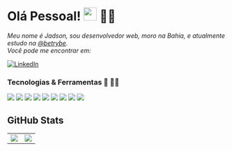 # Olá Pessoal! <img width="30px" height="30px" src="https://raw.githubusercontent.com/MartinHeinz/MartinHeinz/master/wave.gif"/> 👨‍💻

_Meu nome é Jadson, sou desenvolvedor web, moro na Bahia, e atualmente estudo na [@betrybe](https://www.betrybe.com/). <br>
Você pode me encontrar em:_

<a href="https://www.linkedin.com/in/jadson-s-cerqueira-dev-619547189/"><img alt="LinkedIn" src="https://img.shields.io/badge/LinkedIn-0077B5?style=for-the-badge&logo=linkedin&logoColor=white" /></a>


### Tecnologias & Ferramentas 👋 👨‍💻 ###

![](https://img.shields.io/badge/JavaScript-323330?style=for-the-badge&logo=javascript&logoColor=F7DF1E)
![](https://img.shields.io/badge/HTML5-E34F26?style=for-the-badge&logo=html5&logoColor=white)
![](https://img.shields.io/badge/CSS-239120?&style=for-the-badge&logo=css3&logoColor=white)
![](https://img.shields.io/badge/Python-14354C?style=for-the-badge&logo=python&logoColor=white)
![](https://img.shields.io/badge/React-20232A?style=for-the-badge&logo=react&logoColor=61DAFB)
![](https://img.shields.io/badge/Redux-593D88?style=for-the-badge&logo=redux&logoColor=white)
![](	https://img.shields.io/badge/Node.js-43853D?style=for-the-badge&logo=node.js&logoColor=white)
![](https://img.shields.io/badge/MySQL-00000F?style=for-the-badge&logo=mysql&logoColor=white)
![](https://img.shields.io/badge/Git-E34F26?style=for-the-badge&logo=git&logoColor=white)

## GitHub Stats

<table>
<tr><td>

  <a href="https://github.com/anuraghazra/github-readme-stats" rel="noopener noreferrer" target="_blank">
    <img align="center" src="https://github-readme-stats.vercel.app/api?username=jadsoncerqueira&show_icons=true&theme=blue-green" />
  </a>

</td><td>

  <a href="https://github.com/anuraghazra/github-readme-stats" rel="noopener noreferrer" target="_blank" target="_blank">
    <img align="center" src="https://github-readme-stats.vercel.app/api/top-langs/?username=jadsoncerqueira&layout=compact&theme=blue-green" />
  </a>

</td></tr>
</table>

